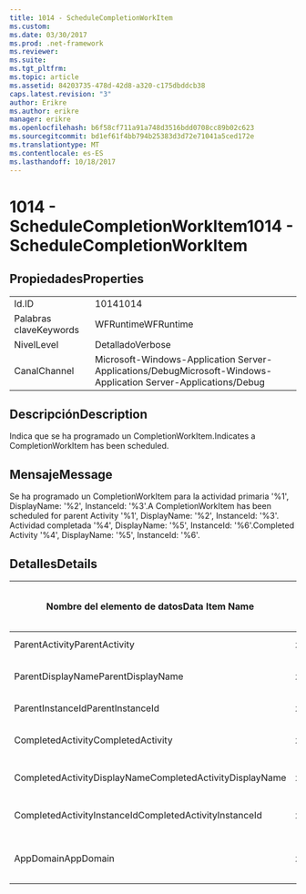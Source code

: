```yaml
---
title: 1014 - ScheduleCompletionWorkItem
ms.custom: 
ms.date: 03/30/2017
ms.prod: .net-framework
ms.reviewer: 
ms.suite: 
ms.tgt_pltfrm: 
ms.topic: article
ms.assetid: 84203735-478d-42d8-a320-c175dbddcb38
caps.latest.revision: "3"
author: Erikre
ms.author: erikre
manager: erikre
ms.openlocfilehash: b6f58cf711a91a748d3516bdd0708cc89b02c623
ms.sourcegitcommit: bd1ef61f4bb794b25383d3d72e71041a5ced172e
ms.translationtype: MT
ms.contentlocale: es-ES
ms.lasthandoff: 10/18/2017
---
```

# <a name="1014---schedulecompletionworkitem"></a><span data-ttu-id="69a90-102">1014 - ScheduleCompletionWorkItem</span><span class="sxs-lookup"><span data-stu-id="69a90-102">1014 - ScheduleCompletionWorkItem</span></span>
## <a name="properties"></a><span data-ttu-id="69a90-103">Propiedades</span><span class="sxs-lookup"><span data-stu-id="69a90-103">Properties</span></span>  
  
|||  
|-|-|  
|<span data-ttu-id="69a90-104">Id.</span><span class="sxs-lookup"><span data-stu-id="69a90-104">ID</span></span>|<span data-ttu-id="69a90-105">1014</span><span class="sxs-lookup"><span data-stu-id="69a90-105">1014</span></span>|  
|<span data-ttu-id="69a90-106">Palabras clave</span><span class="sxs-lookup"><span data-stu-id="69a90-106">Keywords</span></span>|<span data-ttu-id="69a90-107">WFRuntime</span><span class="sxs-lookup"><span data-stu-id="69a90-107">WFRuntime</span></span>|  
|<span data-ttu-id="69a90-108">Nivel</span><span class="sxs-lookup"><span data-stu-id="69a90-108">Level</span></span>|<span data-ttu-id="69a90-109">Detallado</span><span class="sxs-lookup"><span data-stu-id="69a90-109">Verbose</span></span>|  
|<span data-ttu-id="69a90-110">Canal</span><span class="sxs-lookup"><span data-stu-id="69a90-110">Channel</span></span>|<span data-ttu-id="69a90-111">Microsoft-Windows-Application Server-Applications/Debug</span><span class="sxs-lookup"><span data-stu-id="69a90-111">Microsoft-Windows-Application Server-Applications/Debug</span></span>|  
  
## <a name="description"></a><span data-ttu-id="69a90-112">Descripción</span><span class="sxs-lookup"><span data-stu-id="69a90-112">Description</span></span>  
 <span data-ttu-id="69a90-113">Indica que se ha programado un CompletionWorkItem.</span><span class="sxs-lookup"><span data-stu-id="69a90-113">Indicates a CompletionWorkItem has been scheduled.</span></span>  
  
## <a name="message"></a><span data-ttu-id="69a90-114">Mensaje</span><span class="sxs-lookup"><span data-stu-id="69a90-114">Message</span></span>  
 <span data-ttu-id="69a90-115">Se ha programado un CompletionWorkItem para la actividad primaria '%1', DisplayName: '%2', InstanceId: '%3'.</span><span class="sxs-lookup"><span data-stu-id="69a90-115">A CompletionWorkItem has been scheduled for parent Activity '%1', DisplayName: '%2', InstanceId: '%3'.</span></span>  <span data-ttu-id="69a90-116">Actividad completada '%4', DisplayName: '%5', InstanceId: '%6'.</span><span class="sxs-lookup"><span data-stu-id="69a90-116">Completed Activity '%4', DisplayName: '%5', InstanceId: '%6'.</span></span>  
  
## <a name="details"></a><span data-ttu-id="69a90-117">Detalles</span><span class="sxs-lookup"><span data-stu-id="69a90-117">Details</span></span>  
  
|<span data-ttu-id="69a90-118">Nombre del elemento de datos</span><span class="sxs-lookup"><span data-stu-id="69a90-118">Data Item Name</span></span>|<span data-ttu-id="69a90-119">Tipo del elemento de datos</span><span class="sxs-lookup"><span data-stu-id="69a90-119">Data Item Type</span></span>|<span data-ttu-id="69a90-120">Descripción</span><span class="sxs-lookup"><span data-stu-id="69a90-120">Description</span></span>|  
|--------------------|--------------------|-----------------|  
|<span data-ttu-id="69a90-121">ParentActivity</span><span class="sxs-lookup"><span data-stu-id="69a90-121">ParentActivity</span></span>|<span data-ttu-id="69a90-122">xs:string</span><span class="sxs-lookup"><span data-stu-id="69a90-122">xs:string</span></span>|<span data-ttu-id="69a90-123">Nombre del tipo de la actividad principal.</span><span class="sxs-lookup"><span data-stu-id="69a90-123">The type name of the parent activity.</span></span>|  
|<span data-ttu-id="69a90-124">ParentDisplayName</span><span class="sxs-lookup"><span data-stu-id="69a90-124">ParentDisplayName</span></span>|<span data-ttu-id="69a90-125">xs:string</span><span class="sxs-lookup"><span data-stu-id="69a90-125">xs:string</span></span>|<span data-ttu-id="69a90-126">Identificación y nombre para mostrar de la actividad principal.</span><span class="sxs-lookup"><span data-stu-id="69a90-126">The display name of the parent activity.</span></span>|  
|<span data-ttu-id="69a90-127">ParentInstanceId</span><span class="sxs-lookup"><span data-stu-id="69a90-127">ParentInstanceId</span></span>|<span data-ttu-id="69a90-128">xs:string</span><span class="sxs-lookup"><span data-stu-id="69a90-128">xs:string</span></span>|<span data-ttu-id="69a90-129">Identificador de instancia de la actividad principal.</span><span class="sxs-lookup"><span data-stu-id="69a90-129">The instance id of the parent activity.</span></span>|  
|<span data-ttu-id="69a90-130">CompletedActivity</span><span class="sxs-lookup"><span data-stu-id="69a90-130">CompletedActivity</span></span>|<span data-ttu-id="69a90-131">xs:string</span><span class="sxs-lookup"><span data-stu-id="69a90-131">xs:string</span></span>|<span data-ttu-id="69a90-132">El nombre del tipo de la actividad que se completó.</span><span class="sxs-lookup"><span data-stu-id="69a90-132">The type name of the completed activity.</span></span>|  
|<span data-ttu-id="69a90-133">CompletedActivityDisplayName</span><span class="sxs-lookup"><span data-stu-id="69a90-133">CompletedActivityDisplayName</span></span>|<span data-ttu-id="69a90-134">xs:string</span><span class="sxs-lookup"><span data-stu-id="69a90-134">xs:string</span></span>|<span data-ttu-id="69a90-135">Nombre para mostrar de la actividad que se ha completado.</span><span class="sxs-lookup"><span data-stu-id="69a90-135">The display name of the completed activity.</span></span>|  
|<span data-ttu-id="69a90-136">CompletedActivityInstanceId</span><span class="sxs-lookup"><span data-stu-id="69a90-136">CompletedActivityInstanceId</span></span>|<span data-ttu-id="69a90-137">xs:string</span><span class="sxs-lookup"><span data-stu-id="69a90-137">xs:string</span></span>|<span data-ttu-id="69a90-138">Identificador de instancia de la actividad que se ha completado.</span><span class="sxs-lookup"><span data-stu-id="69a90-138">The instance id of the completed activity.</span></span>|  
|<span data-ttu-id="69a90-139">AppDomain</span><span class="sxs-lookup"><span data-stu-id="69a90-139">AppDomain</span></span>|<span data-ttu-id="69a90-140">xs:string</span><span class="sxs-lookup"><span data-stu-id="69a90-140">xs:string</span></span>|<span data-ttu-id="69a90-141">La cadena devuelta por AppDomain.CurrentDomain.FriendlyName.</span><span class="sxs-lookup"><span data-stu-id="69a90-141">The string returned by AppDomain.CurrentDomain.FriendlyName.</span></span>|
